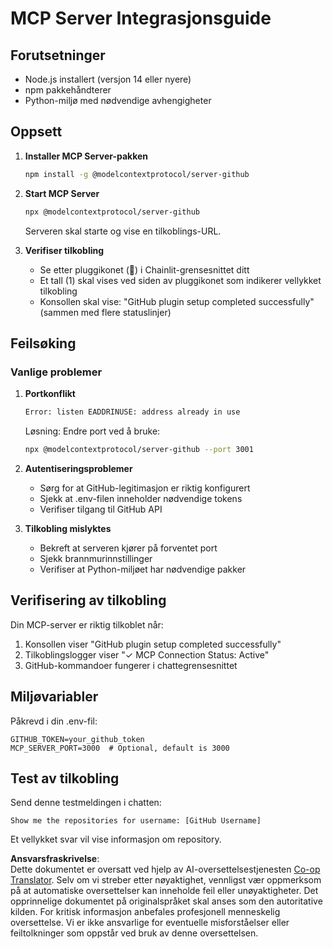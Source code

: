 <!--
CO_OP_TRANSLATOR_METADATA:
{
  "original_hash": "c4be907703b836d1a1c360db20da4de9",
  "translation_date": "2025-07-12T14:17:08+00:00",
  "source_file": "11-mcp/code_samples/github-mcp/MCP_SETUP.md",
  "language_code": "no"
}
-->
# MCP Server Integrasjonsguide

## Forutsetninger
- Node.js installert (versjon 14 eller nyere)
- npm pakkehåndterer
- Python-miljø med nødvendige avhengigheter

## Oppsett

1. **Installer MCP Server-pakken**  
   ```bash
   npm install -g @modelcontextprotocol/server-github
   ```

2. **Start MCP Server**  
   ```bash
   npx @modelcontextprotocol/server-github
   ```  
   Serveren skal starte og vise en tilkoblings-URL.

3. **Verifiser tilkobling**  
   - Se etter pluggikonet (🔌) i Chainlit-grensesnittet ditt  
   - Et tall (1) skal vises ved siden av pluggikonet som indikerer vellykket tilkobling  
   - Konsollen skal vise: "GitHub plugin setup completed successfully" (sammen med flere statuslinjer)

## Feilsøking

### Vanlige problemer

1. **Portkonflikt**  
   ```bash
   Error: listen EADDRINUSE: address already in use
   ```  
   Løsning: Endre port ved å bruke:  
   ```bash
   npx @modelcontextprotocol/server-github --port 3001
   ```

2. **Autentiseringsproblemer**  
   - Sørg for at GitHub-legitimasjon er riktig konfigurert  
   - Sjekk at .env-filen inneholder nødvendige tokens  
   - Verifiser tilgang til GitHub API

3. **Tilkobling mislyktes**  
   - Bekreft at serveren kjører på forventet port  
   - Sjekk brannmurinnstillinger  
   - Verifiser at Python-miljøet har nødvendige pakker

## Verifisering av tilkobling

Din MCP-server er riktig tilkoblet når:  
1. Konsollen viser "GitHub plugin setup completed successfully"  
2. Tilkoblingslogger viser "✓ MCP Connection Status: Active"  
3. GitHub-kommandoer fungerer i chattegrensesnittet

## Miljøvariabler

Påkrevd i din .env-fil:  
```
GITHUB_TOKEN=your_github_token
MCP_SERVER_PORT=3000  # Optional, default is 3000
```

## Test av tilkobling

Send denne testmeldingen i chatten:  
```
Show me the repositories for username: [GitHub Username]
```  
Et vellykket svar vil vise informasjon om repository.

**Ansvarsfraskrivelse**:  
Dette dokumentet er oversatt ved hjelp av AI-oversettelsestjenesten [Co-op Translator](https://github.com/Azure/co-op-translator). Selv om vi streber etter nøyaktighet, vennligst vær oppmerksom på at automatiske oversettelser kan inneholde feil eller unøyaktigheter. Det opprinnelige dokumentet på originalspråket skal anses som den autoritative kilden. For kritisk informasjon anbefales profesjonell menneskelig oversettelse. Vi er ikke ansvarlige for eventuelle misforståelser eller feiltolkninger som oppstår ved bruk av denne oversettelsen.